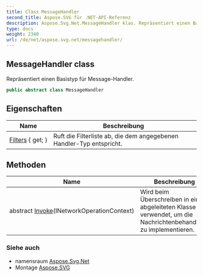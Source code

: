 ```yaml
---
title: Class MessageHandler
second_title: Aspose.SVG für .NET-API-Referenz
description: Aspose.Svg.Net.MessageHandler klas. Repräsentiert einen Basistyp für MessageHandler.
type: docs
weight: 2340
url: /de/net/aspose.svg.net/messagehandler/
---
```

## MessageHandler class

Repräsentiert einen Basistyp für Message-Handler.

```csharp
public abstract class MessageHandler
```

## Eigenschaften

| Name | Beschreibung |
| --- | --- |
| [Filters](../../aspose.svg.net/messagehandler/filters/) { get; } | Ruft die Filterliste ab, die dem angegebenen Handler-Typ entspricht. |

## Methoden

| Name | Beschreibung |
| --- | --- |
| abstract [Invoke](../../aspose.svg.net/messagehandler/invoke/)(INetworkOperationContext) | Wird beim Überschreiben in einer abgeleiteten Klasse verwendet, um die Nachrichtenbehandlung zu implementieren. |

### Siehe auch

* namensraum [Aspose.Svg.Net](../../aspose.svg.net/)
* Montage [Aspose.SVG](../../)


